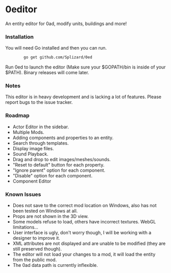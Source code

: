 # 0editor
An entity editor for 0ad, modify units, buildings and more!

### Installation
You will need Go installed and then you can run.

```sh
		go get github.com/Splizard/0ed
```

Run 0ed to launch the editor (Make sure your $GOPATH/bin is inside of your $PATH).
Binary releases will come later.

### Notes

This editor is in heavy development and is lacking a lot of features.
Please report bugs to the issue tracker.

### Roadmap

* Actor Editor in the sidebar.
* Multiple Mods.
* Adding components and properties to an entity.
* Search through templates.
* Display image files.
* Sound Playback.
* Drag and drop to edit images/meshes/sounds.
* "Reset to default" button for each property.
* "Ignore parent" option for each component.
* "Disable" option for each component.
* Component Editor

### Known Issues

* Does not save to the correct mod location on Windows, also has not been tested on Windows at all.
* Props are not shown in the 3D view.
* Some models refuse to load, others have incorrect textures. WebGL limitations...
* User interface is ugly, don't worry though, I will be working with a designer to improve it.
* XML attributes are not displayed and are unable to be modified (they are still preserved though).
* The editor will not load your changes to a mod, it will load the entity from the public mod.
* The 0ad data path is currently inflexible.
